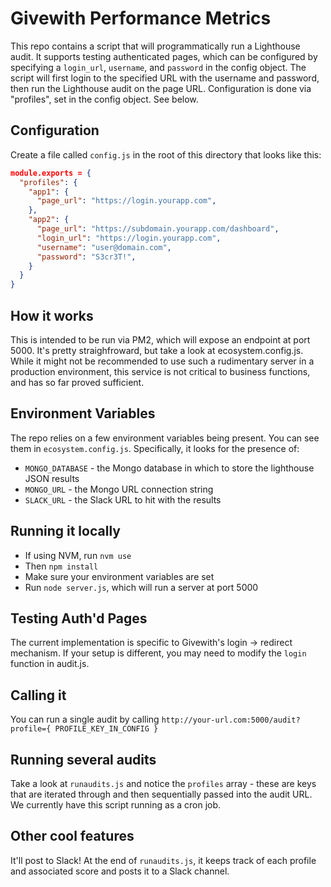 # Givewith Performance Metrics

This repo contains a script that will programmatically run a Lighthouse audit. It supports testing authenticated pages,
which can be configured by specifying a `login_url`, `username`, and `password` in the config object. The script will
first login to the specified URL with the username and password, then run the Lighthouse audit on the page URL. Configuration
is done via "profiles", set in the config object. See below.

## Configuration
Create a file called `config.js` in the root of this directory that looks like this:

```json
module.exports = {
  "profiles": {
    "app1": {
      "page_url": "https://login.yourapp.com",
    },
    "app2": {
      "page_url": "https://subdomain.yourapp.com/dashboard",
      "login_url": "https://login.yourapp.com",
      "username": "user@domain.com",
      "password": "S3cr3T!",
    }
  }
}
```
## How it works
This is intended to be run via PM2, which will expose an endpoint at port 5000. It's pretty straighfroward, but
take a look at ecosystem.config.js. While it might not be recommended to use such a rudimentary server in a production
environment, this service is not critical to business functions, and has so far proved sufficient.

##  Environment Variables
The repo relies on a few environment variables being present. You can see them in `ecosystem.config.js`. Specifically,
it looks for the presence of:
- `MONGO_DATABASE` - the Mongo database in which to store the lighthouse JSON results
- `MONGO_URL` - the Mongo URL connection string
- `SLACK_URL` - the Slack URL to hit with the results

## Running it locally
- If using NVM, run `nvm use`
- Then `npm install`
- Make sure your environment variables are set
- Run `node server.js`, which will run a server at port 5000

## Testing Auth'd Pages
The current implementation is specific to Givewith's login -> redirect mechanism. If your setup is different, you
may need to modify the `login` function in audit.js.

## Calling it
You can run a single audit by calling `http://your-url.com:5000/audit?profile={ PROFILE_KEY_IN_CONFIG }`

## Running several audits
Take a look at `runaudits.js` and notice the `profiles` array - these are keys that are iterated
through and then sequentially passed into the audit URL. We currently have this script running as a cron job.

## Other cool features
It'll post to Slack! At the end of `runaudits.js`, it keeps track of each profile and associated score
and posts it to a Slack channel.
